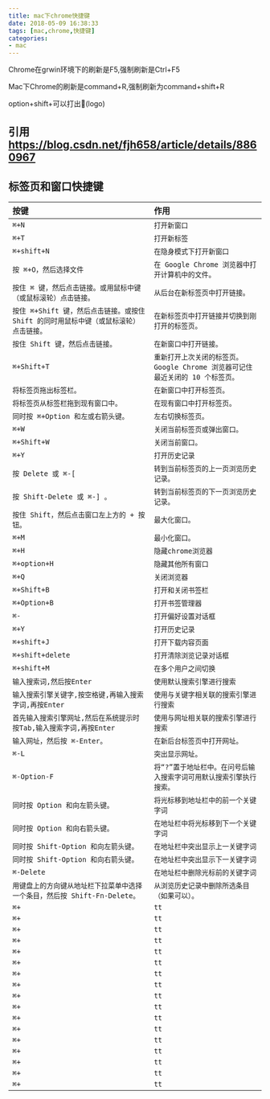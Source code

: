 ```yaml
---
title: mac下chrome快捷键
date: 2018-05-09 16:38:33
tags: [mac,chrome,快捷键]
categories: 
- mac
---
```


Chrome在grwin环境下的刷新是F5,强制刷新是Ctrl+F5

Mac下Chrome的刷新是command+R,强制刷新为command+shift+R


option+shift+可以打出(logo)

## 引用 https://blog.csdn.net/fjh658/article/details/8860967

## 标签页和窗口快捷键


| 按键 | 作用 | 
| :-- | :-- | 
| `⌘+N` | `打开新窗口` |
| `⌘+T` | `打开新标签` |
| `⌘+shift+N` | `在隐身模式下打开新窗口` |
| `按 ⌘+O，然后选择文件` | `在 Google Chrome 浏览器中打开计算机中的文件。` |
| `按住 ⌘ 键，然后点击链接。或用鼠标中键（或鼠标滚轮）点击链接。` | `从后台在新标签页中打开链接。` |
| `按住 ⌘+Shift 键，然后点击链接。或按住 Shift 的同时用鼠标中键（或鼠标滚轮）点击链接。` | `在新标签页中打开链接并切换到刚打开的标签页。` |
| `按住 Shift 键，然后点击链接。` | `在新窗口中打开链接。` |
| `⌘+Shift+T` | `重新打开上次关闭的标签页。Google Chrome 浏览器可记住最近关闭的 10 个标签页。` |
| `将标签页拖出标签栏。	` | `在新窗口中打开标签页。` |
| `将标签页从标签栏拖到现有窗口中。` | `在现有窗口中打开标签页。` |
| `同时按 ⌘+Option 和左或右箭头键。	` | `左右切换标签页。` |
| `⌘+W` | `关闭当前标签页或弹出窗口。` |
| `⌘+Shift+W	` | `关闭当前窗口。` |
| `⌘+Y` | `打开历史记录` |
| `按 Delete 或 ⌘-[	` | `转到当前标签页的上一页浏览历史记录。` |
| `按 Shift-Delete 或 ⌘-]	。` | `转到当前标签页的下一页浏览历史记录。` |
| `按住 Shift，然后点击窗口左上方的 + 按钮。	` | `最大化窗口。` |
| `⌘+M	` | `最小化窗口。` |
| `⌘+H` | `隐藏chrome浏览器` |
| `⌘+option+H` | `隐藏其他所有窗口` |
| `⌘+Q` | `关闭浏览器` |
| `⌘+Shift+B` | `打开和关闭书签栏` |
| `⌘+Option+B` | `打开书签管理器` |
| `⌘-` | `打开偏好设置对话框` |
| `⌘+Y` | `打开历史记录` |
| `⌘+shift+J` | `打开下载内容页面` |
| `⌘+shift+delete` | `打开清除浏览记录对话框` |
| `⌘+shift+M` | `在多个用户之间切换` |
| `输入搜索词,然后按Enter` | `使用默认搜索引擎进行搜索` |
| `输入搜索引擎关键字,按空格键,再输入搜索字词,再按Enter` | `使用与关键字相关联的搜索引擎进行搜索` |
| `首先输入搜索引擎网址,然后在系统提示时按Tab,输入搜索字词,再按Enter` | `使用与网址相关联的搜索引擎进行搜索` |
| `输入网址，然后按 ⌘-Enter。	` | `在新后台标签页中打开网址。` |
| `⌘-L	` | `突出显示网址。` |
| `⌘-Option-F	` | `将“?”置于地址栏中。在问号后输入搜索字词可用默认搜索引擎执行搜索。` |
| `同时按 Option 和向左箭头键。	` | `将光标移到地址栏中的前一个关键字词` |
| `同时按 Option 和向右箭头键。	` | `在地址栏中将光标移到下一个关键字词` |
| `同时按 Shift-Option 和向左箭头键。	` | `在地址栏中突出显示上一关键字词` |
| `同时按 Shift-Option 和向右箭头键。	` | `在地址栏中突出显示下一关键字词` |
| `⌘-Delete	` | `在地址栏中删除光标前的关键字词` |
| `用键盘上的方向键从地址栏下拉菜单中选择一个条目，然后按 Shift-Fn-Delete。	` | `从浏览历史记录中删除所选条目（如果可以）。` |
| `⌘+` | `tt` |
| `⌘+` | `tt` |
| `⌘+` | `tt` |
| `⌘+` | `tt` |
| `⌘+` | `tt` |
| `⌘+` | `tt` |
| `⌘+` | `tt` |
| `⌘+` | `tt` |
| `⌘+` | `tt` |
| `⌘+` | `tt` |
| `⌘+` | `tt` |
| `⌘+` | `tt` |
| `⌘+` | `tt` |
| `⌘+` | `tt` |
| `⌘+` | `tt` |
| `⌘+` | `tt` |
| `⌘+` | `tt` |















